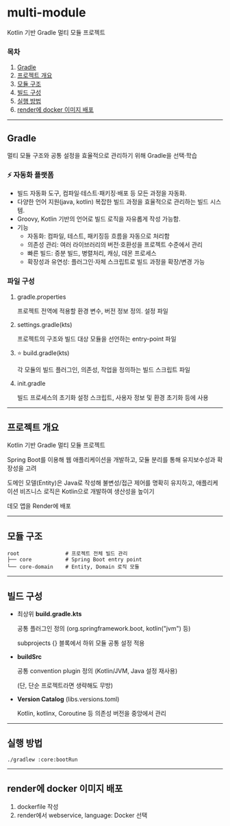 # multi-module

Kotlin 기반 Gradle 멀티 모듈 프로젝트

### 목차
1. [Gradle](#gradle) 
2. [프로젝트 개요](#프로젝트-개요)
3. [모듈 구조](#모듈-구조)
4. [빌드 구성](#빌드-구성)
5. [실행 방법](#실행-방법)
6. [render에 docker 이미지 배포](#render에-docker-이미지-배포)

---

## Gradle

멀티 모듈 구조와 공통 설정을 효율적으로 관리하기 위해 Gradle을 선택·학습

### ⚡ 자동화 플랫폼

- 빌드 자동화 도구, 컴파일·테스트·패키징·배포 등 모든 과정을 자동화.
- 다양한 언어 지원(java, kotlin) 복잡한 빌드 과정을 효율적으로 관리하는 빌드 시스템.
- Groovy, Kotlin 기반의 언어로 빌드 로직을 자유롭게 작성 가능함.
- 기능
    - 자동화: 컴파일, 테스트, 패키징등 흐름을 자동으로 처리함
    - 의존성 관리: 여러 라이브러리의 버전·호환성을 프로젝트 수준에서 관리
    - 빠른 빌드: 증분 빌드, 병렬처리, 캐싱, 데몬 프로세스
    - 확장성과 유연성: 플러그인·자체 스크립트로 빌드 과정을 확장/변경 가능

### 파일 구성

1. gradle.properties

   프로젝트 전역에 적용할 환경 변수, 버전 정보 정의. 설정 파일

2. settings.gradle(kts)

   프로젝트의 구조와 빌드 대상 모듈을 선언하는 entry-point 파일

3. ⭐ build.gradle(kts)

   각 모듈의 빌드 플러그인, 의존성, 작업을 정의하는 빌드 스크립트 파일

4. init.gradle

   빌드 프로세스의 초기화 설정 스크립트, 사용자 정보 및 환경 초기화 등에 사용

---
## 프로젝트 개요

Kotlin 기반 Gradle 멀티 모듈 프로젝트

Spring Boot를 이용해 웹 애플리케이션을 개발하고, 모듈 분리를 통해 유지보수성과 확장성을 고려

도메인 모델(Entity)은 Java로 작성해 불변성/접근 제어를 명확히 유지하고, 애플리케이션 비즈니스 로직은 Kotlin으로 개발하여 생산성을 높이기

데모 앱을 Render에 배포

---

## 모듈 구조

```aiignore
root               # 프로젝트 전체 빌드 관리
├── core           # Spring Boot entry point
└── core-domain    # Entity, Domain 로직 모듈
```
---

## 빌드 구성

- 최상위 **build.gradle.kts**

    공통 플러그인 정의 (org.springframework.boot, kotlin("jvm") 등)

    subprojects {} 블록에서 하위 모듈 공통 설정 적용

- **buildSrc**

    공통 convention plugin 정의 (Kotlin/JVM, Java 설정 재사용)

   (단, 단순 프로젝트라면 생략해도 무방)

- **Version Catalog** (libs.versions.toml)

    Kotlin, kotlinx, Coroutine 등 의존성 버전을 중앙에서 관리

---

## 실행 방법

```aiignore
./gradlew :core:bootRun
```

---

## render에 docker 이미지 배포

1. dockerfile 작성
2. render에서 webservice, language: Docker 선택

